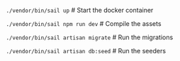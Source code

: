 `./vendor/bin/sail up` # Start the docker container

`./vendor/bin/sail npm run dev` # Compile the assets

`./vendor/bin/sail artisan migrate` # Run the migrations

`./vendor/bin/sail artisan db:seed` # Run the seeders
